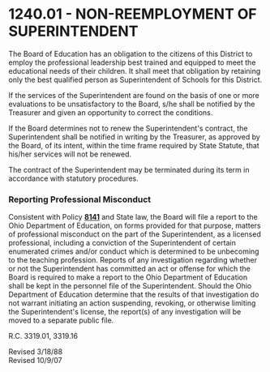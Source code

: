 1240.01 - NON-REEMPLOYMENT OF SUPERINTENDENT
============================================

The Board of Education has an obligation to the citizens of this
District to employ the professional leadership best trained and equipped
to meet the educational needs of their children. It shall meet that
obligation by retaining only the best qualified person as Superintendent
of Schools for this District.

If the services of the Superintendent are found on the basis of one or
more evaluations to be unsatisfactory to the Board, s/he shall be
notified by the Treasurer and given an opportunity to correct the
conditions.

If the Board determines not to renew the Superintendent's contract, the
Superintendent shall be notified in writing by the Treasurer, as
approved by the Board, of its intent, within the time frame required by
State Statute, that his/her services will not be renewed.

The contract of the Superintendent may be terminated during its term in
accordance with statutory procedures.

### Reporting Professional Misconduct

Consistent with Policy [**8141**](po8141.md) and State law, the Board
will file a report to the Ohio Department of Education, on forms
provided for that purpose, matters of professional misconduct on the
part of the Superintendent, as a licensed professional, including a
conviction of the Superintendent of certain enumerated crimes and/or
conduct which is determined to be unbecoming to the teaching profession.
Reports of any investigation regarding whether or not the Superintendent
has committed an act or offense for which the Board is required to make
a report to the Ohio Department of Education shall be kept in the
personnel file of the Superintendent. Should the Ohio Department of
Education determine that the results of that investigation do not
warrant initiating an action suspending, revoking, or otherwise limiting
the Superintendent's license, the report(s) of any investigation will be
moved to a separate public file.

R.C. 3319.01, 3319.16

Revised 3/18/88\
 Revised 10/9/07
